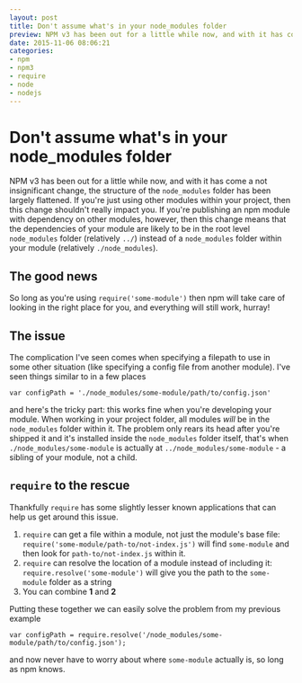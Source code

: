 ```yaml
---
layout: post
title: Don't assume what's in your node_modules folder
preview: NPM v3 has been out for a little while now, and with it has come a not insignificant change, the structure of the node_modules folder has been largely flattened. If you're just using other modules within your project, then this change shouldn't really impact you. If you're publishing an npm module with dependency on other modules, however, then this change means that the dependencies of your module are likely to be in the root level.
date: 2015-11-06 08:06:21
categories:
- npm
- npm3
- require
- node
- nodejs
---
```


# Don't assume what's in your node_modules folder

NPM v3 has been out for a little while now, and with it has come a not insignificant change, the structure of the `node_modules` folder has been largely flattened. If you're just using other modules within your project, then this change shouldn't really impact you. If you're publishing an npm module with dependency on other modules, however, then this change means that the dependencies of your module are likely to be in the root level `node_modules` folder (relatively `../`) instead of a `node_modules` folder within your module (relatively `./node_modules`).

## The good news

So long as you're using `require('some-module')` then npm will take care of looking in the right place for you, and everything will still work, hurray!

## The issue

The complication I've seen comes when specifying a filepath to use in some other situation (like specifying a config file from another module). I've seen things similar to in a few places

```
var configPath = './node_modules/some-module/path/to/config.json'
```

and here's the tricky part: this works fine when you're developing your module. When working in your project folder, all modules *will* be in the `node_modules` folder within it. The problem only rears its head after you're shipped it and it's installed inside the `node_modules` folder itself, that's when `./node_modules/some-module` is actually at `../node_modules/some-module` - a sibling of your module, not a child.

## `require` to the rescue

Thankfully `require` has some slightly lesser known applications that can help us get around this issue.

1. `require` can get a file within a module, not just the module's base file: `require('some-module/path-to/not-index.js')` will find `some-module` and then look for `path-to/not-index.js` within it.
2. `require` can resolve the location of a module instead of including it: `require.resolve('some-module')` will give you the path to the `some-module` folder as a string
3. You can combine **1** and **2**

Putting these together we can easily solve the problem from my previous example

```
var configPath = require.resolve('/node_modules/some-module/path/to/config.json');
```

and now never have to worry about where `some-module` actually is, so long as npm knows.
